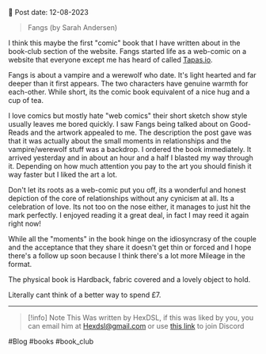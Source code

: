 

📆 Post date: 12-08-2023 

> Fangs (by Sarah Andersen)

I think this maybe the first "comic" book that I have written about in the book-club section of the website. Fangs started life as a web-comic on a website that everyone except me has heard of called [Tapas.io](http://tapas.io/).

Fangs is about a vampire and a werewolf who date. It's light hearted and far deeper than it first appears. The two characters have genuine warmth for each-other. While short, its the comic book equivalent of a nice hug and a cup of tea.

I love comics but mostly hate "web comics" their short sketch show style usually leaves me bored quickly. I saw Fangs being talked about on Good-Reads and the artwork appealed to me. The description the post gave was that it was actually about the small moments in relationships and the vampire/werewolf stuff was a backdrop. I ordered the book immediately. It arrived yesterday and in about an hour and a half I blasted my way through it. Depending on how much attention you pay to the art you should finish it way faster but I liked the art a lot.

Don't let its roots as a web-comic put you off, its a wonderful and honest depiction of the core of relationships without any cynicism at all. Its a celebration of love. Its not too on the nose either, it manages to just hit the mark perfectly. I enjoyed reading it a great deal, in fact I may reed it again right now!

While all the "moments" in the book hinge on the idiosyncrasy of the couple and the acceptance that they share it doesn't get thin or forced and I hope there's a follow up soon because I think there's a lot more Mileage in the format.

The physical book is Hardback, fabric covered and a lovely object to hold.

Literally cant think of a better way to spend £7.

---

> [!info] Note
> This Was written by HexDSL, if this was liked by you, you can email him at [Hexdsl@gmail.com](mailto:hexdsl@gmail.com) or use [this link](https://discord.hexdsl.com) to join Discord

#Blog #books #book_club 
